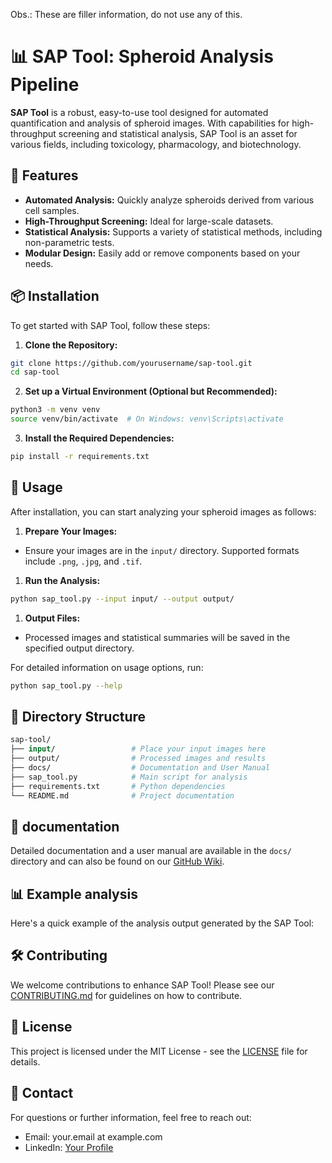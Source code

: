 Obs.: These are filler information, do not use any of this.

# 📊 SAP Tool: Spheroid Analysis Pipeline

**SAP Tool** is a robust, easy-to-use tool designed for automated quantification and analysis of spheroid images. With capabilities for high-throughput screening and statistical analysis, SAP Tool is an asset for various fields, including toxicology, pharmacology, and biotechnology.

## 🌟 Features

- **Automated Analysis:** Quickly analyze spheroids derived from various cell samples.
- **High-Throughput Screening:** Ideal for large-scale datasets.
- **Statistical Analysis:** Supports a variety of statistical methods, including non-parametric tests.
- **Modular Design:** Easily add or remove components based on your needs.

## 📦 Installation

To get started with SAP Tool, follow these steps:

1. **Clone the Repository:**
  ```bash
  git clone https://github.com/yourusername/sap-tool.git
  cd sap-tool
  ```
2. **Set up a Virtual Environment (Optional but Recommended):**
  ```bash
  python3 -m venv venv
  source venv/bin/activate  # On Windows: venv\Scripts\activate
  ```
3. **Install the Required Dependencies:**
  ```bash
  pip install -r requirements.txt
  ```

## 🚀 Usage

After installation, you can start analyzing your spheroid images as follows:

1. **Prepare Your Images:**
  - Ensure your images are in the `input/` directory. Supported formats include `.png`, `.jpg`, and `.tif`.
1. **Run the Analysis:**
  ```bash
  python sap_tool.py --input input/ --output output/
  ```
1. **Output Files:**
  - Processed images and statistical summaries will be saved in the specified output directory.

For detailed information on usage options, run:
```bash
python sap_tool.py --help
```

## 📂 Directory Structure

```graphql
sap-tool/
├── input/                 # Place your input images here
├── output/                # Processed images and results
├── docs/                  # Documentation and User Manual
├── sap_tool.py            # Main script for analysis
├── requirements.txt       # Python dependencies
└── README.md              # Project documentation
```

## 📖 documentation

Detailed documentation and a user manual are available in the `docs/` directory and can also be found on our [GitHub Wiki](github.com).

## 📊 Example analysis

Here's a quick example of the analysis output generated by the SAP Tool:

## 🛠️ Contributing

We welcome contributions to enhance SAP Tool! Please see our [CONTRIBUTING.md](github.com) for guidelines on how to contribute.

## 🔗 License

This project is licensed under the MIT License - see the [LICENSE](github.com) file for details.

## 👥 Contact

For questions or further information, feel free to reach out:

- Email: your.email at example.com
- LinkedIn: [Your Profile](linkedin.com)
